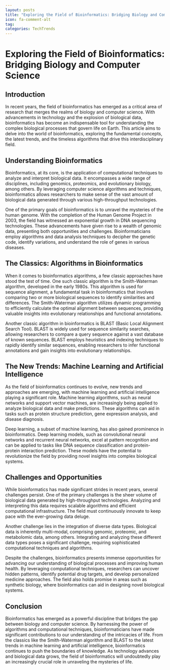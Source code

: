 ```yaml
---
layout: posts
title: "Exploring the Field of Bioinformatics: Bridging Biology and Computer Science"
icon: fa-comment-alt
tag:      
categories: TechTrends
---
```



# Exploring the Field of Bioinformatics: Bridging Biology and Computer Science

## Introduction

In recent years, the field of bioinformatics has emerged as a critical area of research that merges the realms of biology and computer science. With advancements in technology and the explosion of biological data, bioinformatics has become an indispensable tool for understanding the complex biological processes that govern life on Earth. This article aims to delve into the world of bioinformatics, exploring the fundamental concepts, the latest trends, and the timeless algorithms that drive this interdisciplinary field.

## Understanding Bioinformatics

Bioinformatics, at its core, is the application of computational techniques to analyze and interpret biological data. It encompasses a wide range of disciplines, including genomics, proteomics, and evolutionary biology, among others. By leveraging computer science algorithms and techniques, bioinformatics allows researchers to make sense of the vast amount of biological data generated through various high-throughput technologies.

One of the primary goals of bioinformatics is to unravel the mysteries of the human genome. With the completion of the Human Genome Project in 2003, the field has witnessed an exponential growth in DNA sequencing technologies. These advancements have given rise to a wealth of genomic data, presenting both opportunities and challenges. Bioinformaticians employ algorithms and data analysis techniques to decipher the genetic code, identify variations, and understand the role of genes in various diseases.

## The Classics: Algorithms in Bioinformatics

When it comes to bioinformatics algorithms, a few classic approaches have stood the test of time. One such classic algorithm is the Smith-Waterman algorithm, developed in the early 1980s. This algorithm is used for sequence alignment, a fundamental task in bioinformatics that involves comparing two or more biological sequences to identify similarities and differences. The Smith-Waterman algorithm utilizes dynamic programming to efficiently calculate the optimal alignment between sequences, providing valuable insights into evolutionary relationships and functional annotations.

Another classic algorithm in bioinformatics is BLAST (Basic Local Alignment Search Tool). BLAST is widely used for sequence similarity searches, allowing researchers to compare a query sequence against a vast database of known sequences. BLAST employs heuristics and indexing techniques to rapidly identify similar sequences, enabling researchers to infer functional annotations and gain insights into evolutionary relationships.

## The New Trends: Machine Learning and Artificial Intelligence

As the field of bioinformatics continues to evolve, new trends and approaches are emerging, with machine learning and artificial intelligence playing a significant role. Machine learning algorithms, such as neural networks and support vector machines, are increasingly being applied to analyze biological data and make predictions. These algorithms can aid in tasks such as protein structure prediction, gene expression analysis, and disease diagnosis.

Deep learning, a subset of machine learning, has also gained prominence in bioinformatics. Deep learning models, such as convolutional neural networks and recurrent neural networks, excel at pattern recognition and can be applied to tasks like DNA sequence classification and protein-protein interaction prediction. These models have the potential to revolutionize the field by providing novel insights into complex biological systems.

## Challenges and Opportunities

While bioinformatics has made significant strides in recent years, several challenges persist. One of the primary challenges is the sheer volume of biological data generated by high-throughput technologies. Analyzing and interpreting this data requires scalable algorithms and efficient computational infrastructure. The field must continuously innovate to keep pace with the ever-growing data deluge.

Another challenge lies in the integration of diverse data types. Biological data is inherently multi-modal, comprising genomic, proteomic, and metabolomic data, among others. Integrating and analyzing these different data types poses a significant challenge, requiring sophisticated computational techniques and algorithms.

Despite the challenges, bioinformatics presents immense opportunities for advancing our understanding of biological processes and improving human health. By leveraging computational techniques, researchers can uncover hidden patterns, identify potential drug targets, and develop personalized medicine approaches. The field also holds promise in areas such as synthetic biology, where bioinformatics can aid in designing novel biological systems.

## Conclusion

Bioinformatics has emerged as a powerful discipline that bridges the gap between biology and computer science. By harnessing the power of algorithms and computational techniques, bioinformaticians have made significant contributions to our understanding of the intricacies of life. From the classics like the Smith-Waterman algorithm and BLAST to the latest trends in machine learning and artificial intelligence, bioinformatics continues to push the boundaries of knowledge. As technology advances and biological data grows, the field of bioinformatics will undoubtedly play an increasingly crucial role in unraveling the mysteries of life.